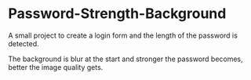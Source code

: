 # Password-Strength-Background

A small project to create a login form and the length of the password is detected.

The background is blur at the start and stronger the password becomes, better the image quality gets.
